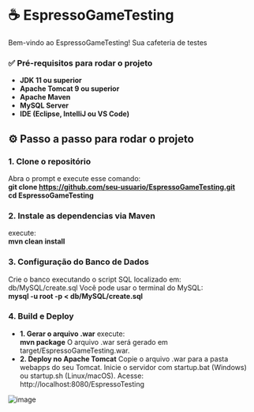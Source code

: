 # ☕ EspressoGameTesting

Bem-vindo ao EspressoGameTesting! Sua cafeteria de testes

### ✅ Pré-requisitos para rodar o projeto

- **JDK 11 ou superior**
- **Apache Tomcat 9 ou superior**
- **Apache Maven**
- **MySQL Server**
- **IDE (Eclipse, IntelliJ ou VS Code)**

## ⚙️ Passo a passo para rodar o projeto

### 1. Clone o repositório

Abra o prompt e execute esse comando:   
**git clone https://github.com/seu-usuario/EspressoGameTesting.git**  
**cd EspressoGameTesting**

### 2. Instale as dependencias via Maven
execute:  
**mvn clean install**

### 3. Configuração do Banco de Dados
Crie o banco executando o script SQL localizado em:  
db/MySQL/create.sql
Você pode usar o terminal do MySQL:  
**mysql -u root -p < db/MySQL/create.sql**

### 4. Build e Deploy
- **1. Gerar o arquivo .war**
  execute:  
  **mvn package**
  O arquivo .war será gerado em target/EspressoGameTesting.war.
- **2. Deploy no Apache Tomcat**
  Copie o arquivo .war para a pasta webapps do seu Tomcat.
  Inicie o servidor com startup.bat (Windows) ou startup.sh (Linux/macOS).
  Acesse: http://localhost:8080/EspressoTesting
  

![image](https://github.com/user-attachments/assets/0659868c-347e-4d28-866a-2a47ba7c7a5e)
